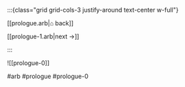 :::{class="grid grid-cols-3 justify-around text-center w-full"}
<span/>

[[prologue.arb|⌂ back]]

[[prologue-1.arb|next →]]

:::

![[prologue-0]]

#arb #prologue #prologue-0

